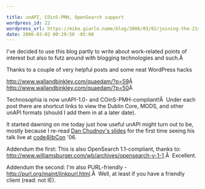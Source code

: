 ```yaml
---

title: unAPI, COinS-PMH, OpenSearch support
wordpress_id: 22
wordpress_url: https://mike.giarlo.name/blog/2006/03/02/joining-the-21st-century-one-hack-at-a-time/
date: 2006-03-02 00:29:50 -05:00
---
```

I've decided to use this blog partly to write about work-related points of interest but also to futz around with blogging technologies and such.Â

Thanks to a couple of very helpful posts and some neat WordPress hacks

<a href="http://www.wallandbinkley.com/quaedam/?p=59">http://www.wallandbinkley.com/quaedam/?p=59</a>Â
<a href="http://www.wallandbinkley.com/quaedam/?p=50">http://www.wallandbinkley.com/quaedam/?p=50</a>Â

Technosophia is now unAPI-1.0- and COinS-PMH-compliant!Â  Under each post there are shortcut links to view the Dublin Core, MODS, and other unAPI formats (should I add them in at a later date).

It started dawning on me today just how useful unAPI might turn out to be, mostly because I re-read <a title="unAPI Slides in PDF" href="http://onebiglibrary.net/files/20060215-c4lc-unapi-opa.pdf" target="_blank">Dan Chudnov's slides</a> for the first time seeing his talk live at <a title="code4lib conference" href="http://code4lib.org/2006" target="_blank">code4libCon</a> '06.

Addendum the first: This is also OpenSearch 1.1-compliant, thanks to: <a title="OpenSearch 1.1 for WordPress 2.0" href="http://www.williamsburger.com/wb/archives/opensearch-v-1-1" target="_blank">http://www.williamsburger.com/wb/archives/opensearch-v-1-1</a>.Â  Excellent.

Addendum the second: I'm also PURL-friendly - <a href="http://purl.org/maint/linkpurl.html">http://purl.org/maint/linkpurl.html</a>.Â  Well, at least if you have a friendly client (read: not IE).
